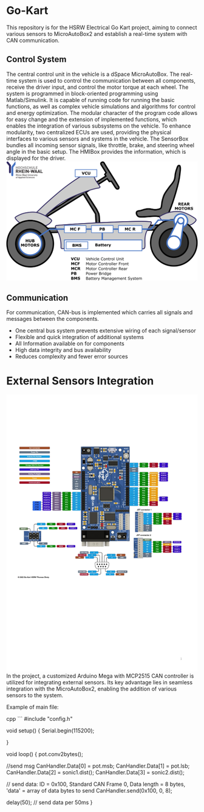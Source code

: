 # Go-Kart
This repository is for the HSRW Electrical Go Kart project, aiming to connect various sensors to MicroAutoBox2 and establish a real-time system with CAN communication.

## Control System
The central control unit in the vehicle is a dSpace MicroAutoBox. The real-time system is used to control the communication between all components, receive the driver input, and control the motor torque at each wheel. The system is programmed in block-oriented programming using Matlab/Simulink. It is capable of running code for running the basic functions, as well as complex vehicle simulations and algorithms for control and energy optimization. The modular character of the program code allows for easy change and the extension of implemented functions, which enables the integration of various subsystems on the vehicle. To enhance modularity, two centralized ECUs are used, providing the physical interfaces to various sensors and systems in the vehicle. The SensorBox bundles all incoming sensor signals, like throttle, brake, and steering wheel angle in the basic setup. The HMIBox provides the information, which is displayed for the driver.
![image](images/scheme.png)

## Communication
For communication, CAN-bus is implemented which carries all signals and messages between the components.
- One central bus system prevents extensive wiring of each signal/sensor
- Flexible and quick integration of additional systems
- All Information available on for components
- High data integrity and bus availability
- Reduces complexity and fewer error sources

# External Sensors Integration
![image](images/pins.png)
In the project, a customized Arduino Mega with MCP2515 CAN controller is utilized for integrating external sensors. Its key advantage lies in seamless integration with the MicroAutoBox2, enabling the addition of various sensors to the system.

Example of main file:


cpp ```
#include "config.h"

void setup() {
  Serial.begin(115200);

}

void loop() {
  pot.conv2bytes();

  //send msg
  CanHandler.Data[0] = pot.msb;
  CanHandler.Data[1] = pot.lsb;
  CanHandler.Data[2] = sonic1.dist();
  CanHandler.Data[3] = sonic2.dist();

  // send data:  ID = 0x100, Standard CAN Frame 0, Data length = 8 bytes, 'data' = array of data bytes to send
  CanHandler.send(0x100, 0, 8);

  delay(50);  // send data per 50ms
}
